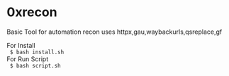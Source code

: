 # 0xrecon
Basic Tool for automation recon uses httpx,gau,waybackurls,qsreplace,gf

For Install <br/>
<code> $ bash install.sh </code> <br/>
For Run Script <br/>
<code> $ bash script.sh </code>
